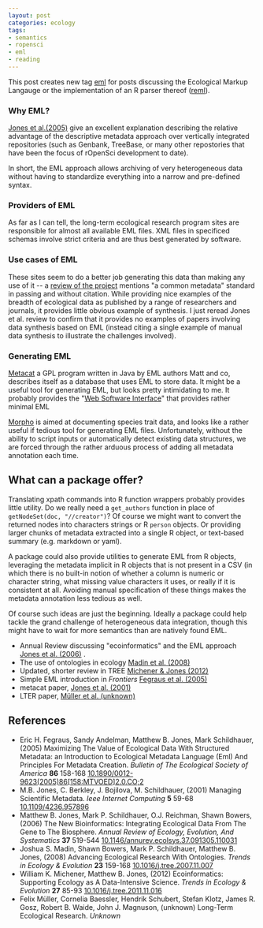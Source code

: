 ```yaml
---
layout: post
categories: ecology
tags:
- semantics
- ropensci
- eml
- reading
---
```



This post creates new tag [eml](/tags.html#eml) for posts discussing the Ecological Markup Langauge or the implementation of an R parser thereof ([reml](https://github.com/ropensci/reml)).  


### Why EML?  

[Jones et al.(2005)][1] give an excellent explanation describing the relative advantage of the descriptive metadata approach over vertically integrated repositories (such as Genbank, TreeBase, or many other repostories that have been the focus of rOpenSci development to date).  

In short, the EML approach allows archiving of very heterogeneous data without having to standardize everything into a narrow and pre-defined syntax.  

### Providers of EML

As far as I can tell, the long-term ecological research program sites are responsible for almost all available EML files.  XML files in specificed schemas involve strict criteria and are thus best generated by software. 

### Use cases of EML

These sites seem to do a better job generating this data than making any use of it -- a [review of the project][LTER] mentions "a common metadata" standard in passing and without citation.  While providing nice examples of the breadth of ecological data as published by a range of researchers and journals, it provides little obvious example of synthesis. I just reread Jones et al. review to confirm that it provides no examples of papers involving data synthesis based on EML (instead citing a single example of manual data synthesis to illustrate the challenges involved).  


### Generating EML

[Metacat][metacat] a GPL program written in Java by EML authors Matt and co, describes itself as a database that uses EML to store data. It might be a useful tool for generating EML, but looks pretty intimidating to me.  It probably provides the "[Web Software Interface](http://knb.ecoinformatics.org/knb/cgi-bin/register-dataset.cgi?cfg=knb)" that provides rather minimal EML 

[Morpho][morpho] is aimed at documenting species trait data, and looks like a rather useful if tedious tool for generating EML files. Unfortunately, without the ability to script inputs or automatically detect existing data structures, we are forced through the rather arduous process of adding all metadata annotation each time.  


## What can a package offer?

Translating xpath commands into R function wrappers probably provides little utility.  Do we really need a `get_authors` function in place of `getNodeSet(doc, "//creator")`?  Of course we might want to convert the returned nodes into characters strings or R `person` objects.  Or providing larger chunks of metadata extracted into a single R object, or text-based summary (e.g. markdown or yaml).  

A package could also provide utilities to generate EML from R objects, leveraging the metadata implicit in R objects that is not present in a CSV (in which there is no built-in notion of whether a column is numeric or character string, what missing value characters it uses, or really if it is consistent at all.  Avoiding manual specification of these things makes the metadata annotation less tedious as well.  

Of course such ideas are just the beginning.  Ideally a package could help tackle the grand challenge of heterogeneous data integration, though this might have to wait for more semantics than are natively found EML.  




[1]: http://10.1146/annurev.ecolsys.37.091305.110031 
[metacat]: http://dx.doi.org/10.1109/4236.957896 
[LTER]: http://dx.doi.org/10.1007/978-90-481-8782-9_5
[morpho]: http://knb.ecoinformatics.org/morphoportal.jsp
  


* Annual Review discussing "ecoinformatics" and the EML approach <span class="showtooltip" title="Jones M, Schildhauer M, Reichman O and Bowers S (2006). 'The New Bioinformatics: Integrating Ecological Data From The Gene to The Biosphere.' Annual Review of Ecology, Evolution, And Systematics, 37, pp. 519-544. ISSN 1543-592X."><a href="http://dx.doi.org/10.1146/annurev.ecolsys.37.091305.110031" rel="http://purl.org/spar/cito/discusses" >Jones et al. (2006)</a></span> . 
* The use of ontologies in ecology <span class="showtooltip" title="Madin J, Bowers S, Schildhauer M and Jones M (2008). 'Advancing Ecological Research With Ontologies.' Trends in Ecology &amp; Evolution, 23, pp. 159-168. ISSN 01695347."><a href="http://dx.doi.org/10.1016/j.tree.2007.11.007" rel="http://purl.org/spar/cito/usesMethodIn" >Madin et al. (2008)</a></span>  
* Updated, shorter review in TREE <span class="showtooltip" title="Michener W and Jones M (2012). 'Ecoinformatics: Supporting Ecology as A Data-Intensive Science.' Trends in Ecology &amp; Evolution, 27, pp. 85-93. ISSN 01695347."><a href="http://dx.doi.org/10.1016/j.tree.2011.11.016" rel="http://purl.org/spar/cito/discusses" >Michener & Jones (2012)</a></span> 
* Simple EML introduction in _Frontiers_ <span class="showtooltip" title="Fegraus E, Andelman S, Jones M and Schildhauer M (2005). 'Maximizing The Value of Ecological Data With Structured Metadata: an Introduction to Ecological Metadata Language (Eml) And Principles For Metadata Creation.' Bulletin of The Ecological Society of America, 86, pp. 158-168. ISSN 0012-9623."><a href="http://dx.doi.org/10.1890/0012-9623(2005)86[158:MTVOED]2.0.CO;2" rel="http://purl.org/spar/cito/discusses" >Fegraus et al. (2005)</a></span> 
* metacat paper, <span class="showtooltip" title="Jones M, Berkley C, Bojilova J and Schildhauer M (2001). 'Managing Scientific Metadata.' Ieee Internet Computing, 5, pp. 59-68. ISSN 10897801."><a href="http://dx.doi.org/10.1109/4236.957896" rel="http://purl.org/spar/cito/discusses" >Jones et al. (2001)</a></span> 
* LTER paper, <span class="showtooltip" title="Müller F, Baessler C, Schubert H, Klotz S, Gosz J, Waide R and Magnuson J (unknown). 'Long-Term Ecological Research.' Unknown."><a href="" rel="http://purl.org/spar/cito/discusses" >Müller et al. (unknown)</a></span> 


## References


- Eric H. Fegraus, Sandy Andelman, Matthew B. Jones, Mark Schildhauer,   (2005) Maximizing The Value of Ecological Data With Structured Metadata: an Introduction to Ecological Metadata Language (Eml) And Principles For Metadata Creation.  *Bulletin of The Ecological Society of America*  **86**  158-168  [10.1890/0012-9623(2005)86[158:MTVOED]2.0.CO;2](http://dx.doi.org/10.1890/0012-9623(2005)86[158:MTVOED]2.0.CO;2)
- M.B. Jones, C. Berkley, J. Bojilova, M. Schildhauer,   (2001) Managing Scientific Metadata.  *Ieee Internet Computing*  **5**  59-68  [10.1109/4236.957896](http://dx.doi.org/10.1109/4236.957896)
- Matthew B. Jones, Mark P. Schildhauer, O.J. Reichman, Shawn Bowers,   (2006) The New Bioinformatics: Integrating Ecological Data From The Gene to The Biosphere.  *Annual Review of Ecology, Evolution, And Systematics*  **37**  519-544  [10.1146/annurev.ecolsys.37.091305.110031](http://dx.doi.org/10.1146/annurev.ecolsys.37.091305.110031)
- Joshua S. Madin, Shawn Bowers, Mark P. Schildhauer, Matthew B. Jones,   (2008) Advancing Ecological Research With Ontologies.  *Trends in Ecology & Evolution*  **23**  159-168  [10.1016/j.tree.2007.11.007](http://dx.doi.org/10.1016/j.tree.2007.11.007)
- William K. Michener, Matthew B. Jones,   (2012) Ecoinformatics: Supporting Ecology as A Data-Intensive Science.  *Trends in Ecology & Evolution*  **27**  85-93  [10.1016/j.tree.2011.11.016](http://dx.doi.org/10.1016/j.tree.2011.11.016)
- Felix Müller, Cornelia Baessler, Hendrik Schubert, Stefan Klotz, James R. Gosz, Robert B. Waide, John J. Magnuson,   (unknown) Long-Term Ecological Research.  *Unknown*


